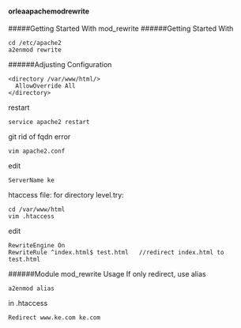 #### orleaapachemodrewrite
#####Getting Started With mod_rewrite
######Getting Started With 
```
cd /etc/apache2
a2enmod rewrite
```
######Adjusting Configuration
```
<directory /var/www/html/>
  AllowOverride All
</directory>
```
restart
```
service apache2 restart
```
git rid of fqdn error
```
vim apache2.conf
```
edit
```
ServerName ke
```
htaccess file: for directory level.try:
```
cd /var/www/html
vim .htaccess
```
edit
```
RewriteEngine On
RewriteRule ^index.html$ test.html   //redirect index.html to test.html
```
######Module mod_rewrite Usage
If only redirect, use alias
```
a2enmod alias
```
in .htaccess
```
Redirect www.ke.com ke.com
```
